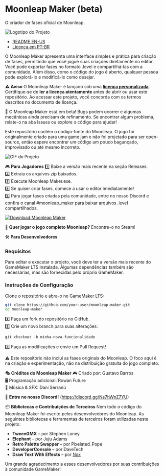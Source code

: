 Moonleap Maker (beta)
==============

O criador de fases oficial de Moonleap.

![Logotipo do Projeto](https://guselect.com/wp-content/uploads/2022/07/Moonleap-Maker-Logo.png)

- [README EN-US](README.md)  
- [Licença em PT-BR](LICENSE-PT-BR.md)  

O Moonleap Maker apresenta uma interface simples e prática para criação de fases, permitindo que você jogue suas criações diretamente no editor. Você pode exportar fases no formato .level e compartilhá-las com a comunidade. Além disso, como o código do jogo é aberto, qualquer pessoa pode explorá-lo e modificá-lo como desejar.

⚠️ **Aviso**
O Moonleap Maker é lançado sob uma **[licença personalizada](LICENSE-PT-BR.md)**. Certifique-se de **ler a licença atentamente** antes de abrir ou usar este repositório. Ao acessar este projeto, você concorda com os termos descritos no documento de licença.

🚀 O Moonleap Maker está em beta! Bugs podem ocorrer e algumas mecânicas ainda precisam de refinamento. Se encontrar algum problema, relate-o na aba Issues ou explore o código para ajudar!

Este repositório contém o código-fonte do Moonleap. O jogo foi originalmente criado para uma game jam e não foi projetado para ser open-source, então espere encontrar um código um pouco bagunçado, improvisado ou até mesmo incorreto.

![GIF do Projeto](https://guselect.com/wp-content/uploads/2022/07/ezgif-315358de28c4fa.gif)

🎮 **Para Jogadores**
1️⃣ Baixe a versão mais recente na seção Releases.  
2️⃣ Extraia os arquivos zip baixados.  
3️⃣ Execute Moonleap Maker.exe.  
4️⃣ Se quiser criar fases, comece a usar o editor imediatamente!  
5️⃣ Para jogar fases criadas pela comunidade, entre no nosso Discord e confira o canal #moonleap_maker para baixar arquivos .level compartilhados. 

[![Download Moonleap Maker](https://img.shields.io/badge/Download-Moonleap%20Maker%20Beta-brightgreen?style=for-the-badge&logo=github)](https://github.com/guselect/Moonleap-Maker/releases/latest)

🔗 **Quer jogar o jogo completo Moonleap?** Encontre-o no Steam!

🛠️ **Para Desenvolvedores**

### Requisitos
Para editar e executar o projeto, você deve ter a versão mais recente do GameMaker LTS instalada. Algumas dependências também são necessárias, mas são fornecidas pelo próprio GameMaker.

### Instruções de Configuração
Clone o repositório e abra-o no GameMaker LTS:
```bash
git clone https://github.com/your-user/moonleap-maker.git
cd moonleap-maker
```
1️⃣ Faça um fork do repositório no GitHub.  
2️⃣ Crie um novo branch para suas alterações:
```cpp
git checkout -b minha-nova-funcionalidade
```
3️⃣ Faça as modificações e envie um Pull Request!

⚠️ Este repositório não inclui as fases originais do Moonleap. O foco aqui é na criação e experimentação, não na distribuição gratuita do jogo completo.

🎭 **Créditos do Moonleap Maker**
🎮 Criado por: Gustavo Barros  
🖥️ Programação adicional: Rowan Future  
🎵 Música & SFX: Dani Serranú  

💬 **Entre no nosso Discord!** (https://discord.gg/Ns7hWnZ7YU)

📦 **Bibliotecas e Contribuições de Terceiros**
Nem todo o código do Moonleap Maker foi escrito pelos desenvolvedores do Moonleap. As seguintes bibliotecas e ferramentas de terceiros foram utilizadas neste projeto:

- **TweenGMX** – por Stephen Loney  
- **Elephant** – por Juju Adams  
- **Retro Palette Swapper** – por Pixelated_Pope  
- **DeveloperConsole** – por DaveTech  
- **Draw Text With Effects** – por [Nox](https://noxdev.net)  

Um grande agradecimento a esses desenvolvedores por suas contribuições à comunidade GameMaker!
